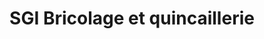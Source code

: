 ---
title: "SGI Bricolage et quincaillerie"
url: /kourou/sgi-bricolage-et-quincaillerie/
shop: à faire soi-même
---